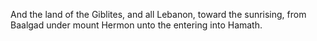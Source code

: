 And the land of the Giblites, and all Lebanon, toward the sunrising, from Baalgad under mount Hermon unto the entering into Hamath.
